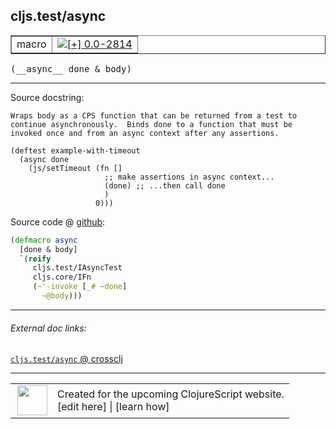 ## cljs.test/async



 <table border="1">
<tr>
<td>macro</td>
<td><a href="https://github.com/cljsinfo/cljs-api-docs/tree/0.0-2814"><img valign="middle" alt="[+] 0.0-2814" title="Added in 0.0-2814" src="https://img.shields.io/badge/+-0.0--2814-lightgrey.svg"></a> </td>
</tr>
</table>


 <samp>
(__async__ done & body)<br>
</samp>

---





Source docstring:

```
Wraps body as a CPS function that can be returned from a test to
continue asynchronously.  Binds done to a function that must be
invoked once and from an async context after any assertions.

(deftest example-with-timeout
  (async done
    (js/setTimeout (fn []
                     ;; make assertions in async context...
                     (done) ;; ...then call done
                     )
                   0)))
```


Source code @ [github](https://github.com/clojure/clojurescript/blob/r1.7.170/src/main/cljs/cljs/test.clj#L222-L239):

```clj
(defmacro async
  [done & body]
  `(reify
     cljs.test/IAsyncTest
     cljs.core/IFn
     (~'-invoke [_# ~done]
       ~@body)))
```

<!--
Repo - tag - source tree - lines:

 <pre>
clojurescript @ r1.7.170
└── src
    └── main
        └── cljs
            └── cljs
                └── <ins>[test.clj:222-239](https://github.com/clojure/clojurescript/blob/r1.7.170/src/main/cljs/cljs/test.clj#L222-L239)</ins>
</pre>

-->

---



###### External doc links:

[`cljs.test/async` @ crossclj](http://crossclj.info/fun/cljs.test/async.html)<br>

---

 <table>
<tr><td>
<img valign="middle" align="right" width="48px" src="http://i.imgur.com/Hi20huC.png">
</td><td>
Created for the upcoming ClojureScript website.<br>
[edit here] | [learn how]
</td></tr></table>

[edit here]:https://github.com/cljsinfo/cljs-api-docs/blob/master/cljsdoc/cljs.test/async.cljsdoc
[learn how]:https://github.com/cljsinfo/cljs-api-docs/wiki/cljsdoc-files

<!--

This information was too distracting to show to readers, but I'll leave it
commented here since it is helpful to:

- pretty-print the data used to generate this document
- and show how to retrieve that data



The API data for this symbol:

```clj
{:ns "cljs.test",
 :name "async",
 :signature ["[done & body]"],
 :history [["+" "0.0-2814"]],
 :type "macro",
 :full-name-encode "cljs.test/async",
 :source {:code "(defmacro async\n  [done & body]\n  `(reify\n     cljs.test/IAsyncTest\n     cljs.core/IFn\n     (~'-invoke [_# ~done]\n       ~@body)))",
          :title "Source code",
          :repo "clojurescript",
          :tag "r1.7.170",
          :filename "src/main/cljs/cljs/test.clj",
          :lines [222 239]},
 :full-name "cljs.test/async",
 :docstring "Wraps body as a CPS function that can be returned from a test to\ncontinue asynchronously.  Binds done to a function that must be\ninvoked once and from an async context after any assertions.\n\n(deftest example-with-timeout\n  (async done\n    (js/setTimeout (fn []\n                     ;; make assertions in async context...\n                     (done) ;; ...then call done\n                     )\n                   0)))"}

```

Retrieve the API data for this symbol:

```clj
;; from Clojure REPL
(require '[clojure.edn :as edn])
(-> (slurp "https://raw.githubusercontent.com/cljsinfo/cljs-api-docs/catalog/cljs-api.edn")
    (edn/read-string)
    (get-in [:symbols "cljs.test/async"]))
```

-->
